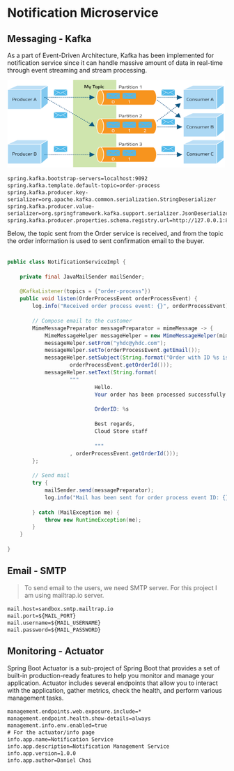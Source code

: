 # Notification Microservice

## Messaging - Kafka

As a part of Event-Driven Architecture, Kafka has been implemented for notification service
since it can handle massive amount of data in real-time through event streaming and stream processing.

<img src="../readme/image/kafka_diagram.png" width="500" height="200" />

```properties
spring.kafka.bootstrap-servers=localhost:9092
spring.kafka.template.default-topic=order-process
spring.kafka.producer.key-serializer=org.apache.kafka.common.serialization.StringDeserializer
spring.kafka.producer.value-serializer=org.springframework.kafka.support.serializer.JsonDeserializer
spring.kafka.producer.properties.schema.registry.url=http://127.0.0.1:8201
```
Below, the topic sent from the Order service is received, and from the topic the order information is used to sent confirmation email to the buyer.

```java

public class NotificationServiceImpl {

    private final JavaMailSender mailSender;

    @KafkaListener(topics = {"order-process"})
    public void listen(OrderProcessEvent orderProcessEvent) {
        log.info("Received order process event: {}", orderProcessEvent);

        // Compose email to the customer
        MimeMessagePreparator messagePreparator = mimeMessage -> {
            MimeMessageHelper messageHelper = new MimeMessageHelper(mimeMessage);
            messageHelper.setFrom("yhdc@yhdc.com");
            messageHelper.setTo(orderProcessEvent.getEmail());
            messageHelper.setSubject(String.format("Order with ID %s is processed successfully",
                    orderProcessEvent.getOrderId()));
            messageHelper.setText(String.format(
                    """
                            Hello.
                            Your order has been processed successfully.
                            
                            OrderID: %s
                            
                            Best regards,
                            Cloud Store staff
                            
                            """
                    , orderProcessEvent.getOrderId()));
        };

        // Send mail
        try {
            mailSender.send(messagePreparator);
            log.info("Mail has been sent for order process event ID: {}", orderProcessEvent.getOrderId());

        } catch (MailException me) {
            throw new RuntimeException(me);
        }
    }

}
```

## Email - SMTP

> To send email to the users, we need SMTP server. For this project I am using mailtrap.io server. 

```properties
mail.host=sandbox.smtp.mailtrap.io
mail.port=${MAIL_PORT}
mail.username=${MAIL_USERNAME}
mail.password=${MAIL_PASSWORD}
```

## Monitoring - Actuator

Spring Boot Actuator is a sub-project of Spring Boot that provides a set of built-in production-ready features to help
you monitor and manage your application.
Actuator includes several endpoints that allow you to interact with the application, gather metrics, check the health,
and perform various management tasks.

```properties
management.endpoints.web.exposure.include=*
management.endpoint.health.show-details=always
management.info.env.enabled=true
# For the actuator/info page
info.app.name=Notification Service
info.app.description=Notification Management Service
info.app.version=1.0.0
info.app.author=Daniel Choi
```
